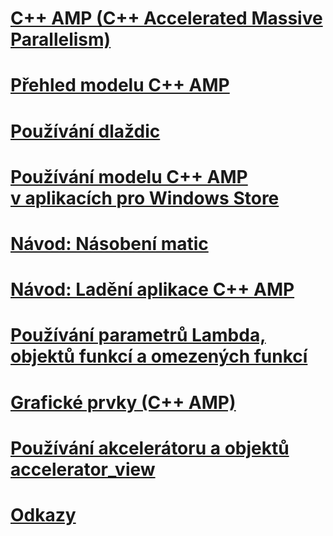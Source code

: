 # [C++ AMP (C++ Accelerated Massive Parallelism)](cpp-amp-cpp-accelerated-massive-parallelism.md)
# [Přehled modelu C++ AMP](cpp-amp-overview.md)
# [Používání dlaždic](using-tiles.md)
# [Používání modelu C++ AMP v aplikacích pro Windows Store](using-cpp-amp-in-windows-store-apps.md)
# [Návod: Násobení matic](walkthrough-matrix-multiplication.md)
# [Návod: Ladění aplikace C++ AMP](walkthrough-debugging-a-cpp-amp-application.md)
# [Používání parametrů Lambda, objektů funkcí a omezených funkcí](using-lambdas-function-objects-and-restricted-functions.md)
# [Grafické prvky (C++ AMP)](graphics-cpp-amp.md)
# [Používání akcelerátoru a objektů accelerator_view](using-accelerator-and-accelerator-view-objects.md)
# [Odkazy](reference/toc.md)